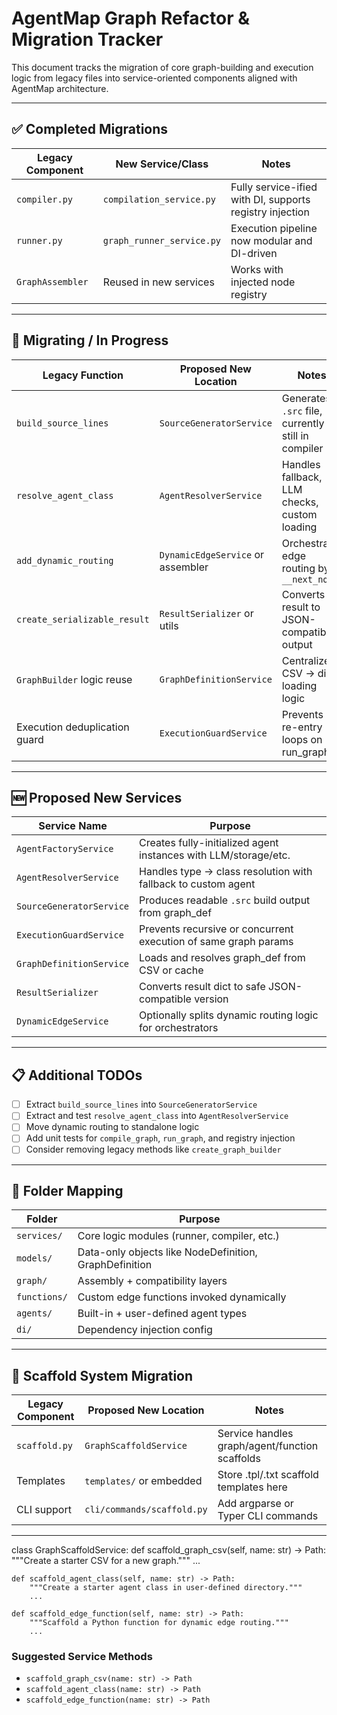 # AgentMap Graph Refactor & Migration Tracker

This document tracks the migration of core graph-building and execution logic from legacy files into service-oriented components aligned with AgentMap architecture.

---

## ✅ Completed Migrations

| Legacy Component       | New Service/Class               | Notes |
|------------------------|----------------------------------|-------|
| `compiler.py`          | `compilation_service.py`        | Fully service-ified with DI, supports registry injection |
| `runner.py`            | `graph_runner_service.py`       | Execution pipeline now modular and DI-driven |
| `GraphAssembler`       | Reused in new services          | Works with injected node registry |

---

## 🧠 Migrating / In Progress

| Legacy Function                 | Proposed New Location           | Notes |
|--------------------------------|----------------------------------|-------|
| `build_source_lines`           | `SourceGeneratorService`        | Generates `.src` file, currently still in compiler |
| `resolve_agent_class`          | `AgentResolverService`          | Handles fallback, LLM checks, custom loading |
| `add_dynamic_routing`          | `DynamicEdgeService` or assembler | Orchestrator edge routing by `__next_node` |
| `create_serializable_result`   | `ResultSerializer` or utils     | Converts result to JSON-compatible output |
| `GraphBuilder` logic reuse     | `GraphDefinitionService`        | Centralized CSV → dict loading logic |
| Execution deduplication guard  | `ExecutionGuardService`         | Prevents re-entry loops on run_graph |

---

## 🆕 Proposed New Services

| Service Name             | Purpose |
|--------------------------|---------|
| `AgentFactoryService`    | Creates fully-initialized agent instances with LLM/storage/etc. |
| `AgentResolverService`   | Handles type → class resolution with fallback to custom agent |
| `SourceGeneratorService` | Produces readable `.src` build output from graph_def |
| `ExecutionGuardService`  | Prevents recursive or concurrent execution of same graph params |
| `GraphDefinitionService` | Loads and resolves graph_def from CSV or cache |
| `ResultSerializer`       | Converts result dict to safe JSON-compatible version |
| `DynamicEdgeService`     | Optionally splits dynamic routing logic for orchestrators |

---

## 📋 Additional TODOs

- [ ] Extract `build_source_lines` into `SourceGeneratorService`
- [ ] Extract and test `resolve_agent_class` into `AgentResolverService`
- [ ] Move dynamic routing to standalone logic
- [ ] Add unit tests for `compile_graph`, `run_graph`, and registry injection
- [ ] Consider removing legacy methods like `create_graph_builder`

---

## 📁 Folder Mapping

| Folder             | Purpose |
|--------------------|---------|
| `services/`        | Core logic modules (runner, compiler, etc.) |
| `models/`          | Data-only objects like NodeDefinition, GraphDefinition |
| `graph/`           | Assembly + compatibility layers |
| `functions/`       | Custom edge functions invoked dynamically |
| `agents/`          | Built-in + user-defined agent types |
| `di/`              | Dependency injection config |

---

## 🧱 Scaffold System Migration

| Legacy Component | Proposed New Location     | Notes |
|------------------|---------------------------|-------|
| `scaffold.py`    | `GraphScaffoldService`    | Service handles graph/agent/function scaffolds |
| Templates        | `templates/` or embedded  | Store .tpl/.txt scaffold templates here |
| CLI support      | `cli/commands/scaffold.py`| Add argparse or Typer CLI commands |

---
class GraphScaffoldService:
    def scaffold_graph_csv(self, name: str) -> Path:
        """Create a starter CSV for a new graph."""
        ...

    def scaffold_agent_class(self, name: str) -> Path:
        """Create a starter agent class in user-defined directory."""
        ...

    def scaffold_edge_function(self, name: str) -> Path:
        """Scaffold a Python function for dynamic edge routing."""
        ...

### Suggested Service Methods

- `scaffold_graph_csv(name: str) -> Path`
- `scaffold_agent_class(name: str) -> Path`
- `scaffold_edge_function(name: str) -> Path`

